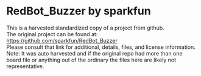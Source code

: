 
# RedBot_Buzzer by sparkfun  
This is a harvested standardized copy of a project from github.  
The original project can be found at:  
https://github.com/sparkfun/RedBot_Buzzer  
Please consult that link for additional, details, files, and license information.  
Note: It was auto harvested and if the original repo had more than one board file or anything out of the ordinary the files here are likely not representative.  
    